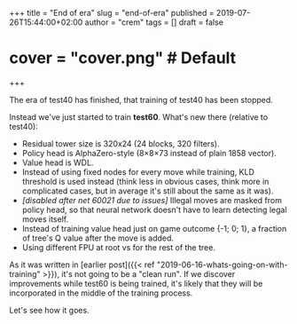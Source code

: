 +++
title = "End of era"
slug = "end-of-era"
published = 2019-07-26T15:44:00+02:00
author = "crem"
tags = []
draft = false
# cover = "cover.png" # Default
+++

The era of test40 has finished, that training of test40 has been stopped.

<!--more-->

Instead we've just started to train **test60**. What's new there (relative to
test40):
  * Residual tower size is 320x24 (24 blocks, 320 filters).
  * Policy head is AlphaZero-style (8×8×73 instead of plain 1858 vector).
  * Value head is WDL.
  * Instead of using fixed nodes for every move while training, KLD threshold 
is used instead (think less in obvious cases, think more in complicated cases, 
but in average it's still about the same as it was).
  *  _[disabled after net 60021 due to issues]_ Illegal moves are masked from 
policy head, so that neural network doesn't have to learn detecting legal moves 
itself.
  * Instead of training value head just on game outcome {-1; 0; 1}, a fraction 
of tree's Q value after the move is added.
  * Using different FPU at root vs for the rest of the tree.

As it was written in
[earlier post]({{< ref "2019-06-16-whats-going-on-with-training" >}}), it's not
going to be a "clean run". If we discover improvements while test60 is being
trained, it's likely that they will be incorporated in the middle of the
training process.

Let's see how it goes.
